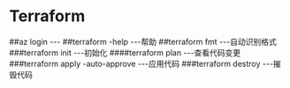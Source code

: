 # Terraform



 ##az login                         ---
 ##terraform -help                  ---帮助
 ##terraform fmt                    ---自动识别格式
 ###terraform init                   ---初始化
 ####terraform plan                   ---查看代码变更
 ###terraform apply -auto-approve    ---应用代码
 ###terraform destroy                ---摧毁代码



